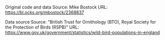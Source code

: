 Original code and data
Source: Mike Bostock
URL: https://bl.ocks.org/mbostock/2368837


Data source
Source: "British Trust for Ornithology (BTO), Royal Society for the Protection of Birds (RSPB)"
URL: https://www.gov.uk/government/statistics/wild-bird-populations-in-england